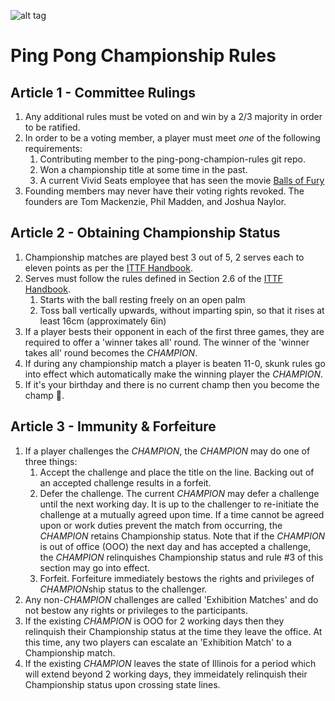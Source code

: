 ![alt tag](https://66.media.tumblr.com/tumblr_lfp90xpDTm1qb9w8so1_250.gif)

# Ping Pong Championship Rules


## Article 1 - Committee Rulings
1. Any additional rules must be voted on and win by a 2/3 majority in order to be ratified.
2. In order to be a voting member, a player must meet *one* of the following requirements:
    1. Contributing member to the ping-pong-champion-rules git repo.
    2. Won a championship title at some time in the past.
    3. A current Vivid Seats employee that has seen the movie [Balls of Fury](http://www.imdb.com/title/tt0424823/)
3. Founding members may never have their voting rights revoked. The founders are Tom Mackenzie, Phil Madden, and Joshua Naylor.

## Article 2 - Obtaining Championship Status
1. Championship matches are played best 3 out of 5, 2 serves each to eleven points as per the [ITTF Handbook](http://www.ittf.com/handbook/).
2. Serves must follow the rules defined in Section 2.6 of the [ITTF Handbook](http://www.ittf.com/handbook/).
    1. Starts with the ball resting freely on an open palm
    2. Toss ball vertically upwards, without imparting spin, so that it rises at least 16cm (approximately 6in)
3. If a player bests their opponent in each of the first three games, they are required to offer a 'winner takes all' round. The winner of the 'winner takes all' round becomes the *CHAMPION*.
4. If during any championship match a player is beaten 11-0, skunk rules go into effect which automatically make the winning player the *CHAMPION*.
5. If it's your birthday and there is no current champ then you become the champ :cake:.

## Article 3 - Immunity & Forfeiture
1. If a player challenges the *CHAMPION*, the *CHAMPION* may do one of three things:
    1. Accept the challenge and place the title on the line. Backing out of an accepted challenge results in a forfeit.
    2. Defer the challenge. The current *CHAMPION* may defer a challenge until the next working day. It is up to the challenger to re-initiate the challenge at a mutually agreed upon time. If a time cannot be agreed upon or work duties prevent the match from occurring, the *CHAMPION* retains Championship status. Note that if the *CHAMPION* is out of office (OOO) the next day and has accepted a challenge, the *CHAMPION* relinquishes Championship status and rule #3 of this section may go into effect.
    3. Forfeit. Forfeiture immediately bestows the rights and privileges of *CHAMPION*ship status to the challenger.
2. Any non-*CHAMPION* challenges are called 'Exhibition Matches' and do not bestow any rights or privileges to the participants.
3. If the existing *CHAMPION* is OOO for 2 working days then they relinquish their Championship status at the time they leave the office. At this time, any two players can escalate an 'Exhibition Match' to a Championship match.
4. If the existing *CHAMPION* leaves the state of Illinois for a period which will extend beyond 2 working days, they immeidately relinquish their Championship status upon crossing state lines.
